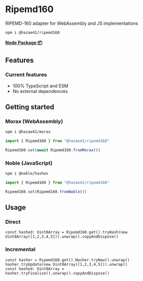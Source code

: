 # Ripemd160

RIPEMD-160 adapter for WebAssembly and JS implementations

```bash
npm i @hazae41/ripemd160
```

[**Node Package 📦**](https://www.npmjs.com/package/@hazae41/ripemd160)

## Features

### Current features
- 100% TypeScript and ESM
- No external dependencies

## Getting started

### Morax (WebAssembly)

```bash
npm i @hazae41/morax
```

```typescript
import { Ripemd160 } from "@hazae41/ripemd160"

Ripemd160.set(await Ripemd160.fromMorax())
```

### Noble (JavaScript)

```bash
npm i @noble/hashes
```

```typescript
import { Ripemd160 } from "@hazae41/ripemd160"

Ripemd160.set(Ripemd160.fromNoble())
```

## Usage

### Direct

```tsx
const hashed: Uint8Array = Ripemd160.get().tryHash(new Uint8Array([1,2,3,4,5])).unwrap().copyAndDispose()
```

### Incremental

```tsx
const hasher = Ripemd160.get().Hasher.tryNew().unwrap()
hasher.tryUpdate(new Uint8Array([1,2,3,4,5])).unwrap()
const hashed: Uint8Array = hasher.tryFinalize().unwrap().copyAndDispose()
```